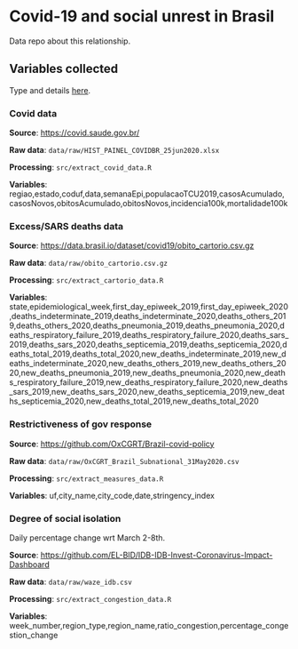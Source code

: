 # Covid-19 and social unrest in Brasil

Data repo about this relationship. 

## Variables collected

Type and details [here](https://docs.google.com/spreadsheets/d/1uqR7Et1E2caMko_nzO1CZFLfgGMHBeDs2rubWdSOx0g/edit?usp=sharing).

### Covid data

**Source**: https://covid.saude.gov.br/ 

**Raw data**: `data/raw/HIST_PAINEL_COVIDBR_25jun2020.xlsx`

**Processing**: `src/extract_covid_data.R`

**Variables**: regiao,estado,coduf,data,semanaEpi,populacaoTCU2019,casosAcumulado,casosNovos,obitosAcumulado,obitosNovos,incidencia100k,mortalidade100k

### Excess/SARS deaths data

**Source**: https://data.brasil.io/dataset/covid19/obito_cartorio.csv.gz 

**Raw data**: `data/raw/obito_cartorio.csv.gz`

**Processing**: `src/extract_cartorio_data.R`

**Variables**: state,epidemiological_week,first_day_epiweek_2019,first_day_epiweek_2020,deaths_indeterminate_2019,deaths_indeterminate_2020,deaths_others_2019,deaths_others_2020,deaths_pneumonia_2019,deaths_pneumonia_2020,deaths_respiratory_failure_2019,deaths_respiratory_failure_2020,deaths_sars_2019,deaths_sars_2020,deaths_septicemia_2019,deaths_septicemia_2020,deaths_total_2019,deaths_total_2020,new_deaths_indeterminate_2019,new_deaths_indeterminate_2020,new_deaths_others_2019,new_deaths_others_2020,new_deaths_pneumonia_2019,new_deaths_pneumonia_2020,new_deaths_respiratory_failure_2019,new_deaths_respiratory_failure_2020,new_deaths_sars_2019,new_deaths_sars_2020,new_deaths_septicemia_2019,new_deaths_septicemia_2020,new_deaths_total_2019,new_deaths_total_2020

### Restrictiveness of gov response

**Source**: https://github.com/OxCGRT/Brazil-covid-policy 

**Raw data**: `data/raw/OxCGRT_Brazil_Subnational_31May2020.csv`

**Processing**: `src/extract_measures_data.R`

**Variables**: uf,city_name,city_code,date,stringency_index

### Degree of social isolation

Daily percentage change wrt March 2-8th.

**Source**: https://github.com/EL-BID/IDB-IDB-Invest-Coronavirus-Impact-Dashboard 

**Raw data**: `data/raw/waze_idb.csv`

**Processing**: `src/extract_congestion_data.R`

**Variables**: week_number,region_type,region_name,ratio_congestion,percentage_congestion_change
